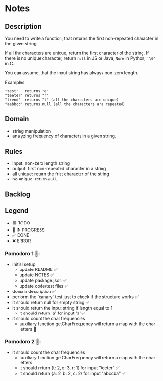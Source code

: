 # Notes

## Description

You need to write a function, that returns the first non-repeated character in the given string.

If all the characters are unique, return the first character of the string.
If there is no unique character, return `null` in JS or Java, `None` in Python, `'\0'` in C.

You can assume, that the input string has always non-zero length.

Examples

```
"test"   returns "e"
"teeter" returns "r"
"trend"  returns "t" (all the characters are unique)
"aabbcc" returns null (all the characters are repeated)
```

## Domain

- string manipulation 
- analyzing frequency of characters in a given string.

## Rules

- input: non-zero length string
- output: first non-repeated character in a string
- all unique: return the frist character of the string
- no unique: return `null`

## Backlog

## Legend

- 🟩 TODO
- 🚧 IN PROGRESS
- ✅ DONE
- ❌ ERROR


### Pomodoro 1 🍅:

- initial setup
  - update README ✅
  - update NOTES ✅
  - update package.json ✅
  - update code/test files ✅
- domain description ✅
- perform the 'canary' test just to check if the structure works ✅
- it should return null for empty string ✅
- it should return the input string if length equal to 1
  - it should return 'a' for input 'a' ✅
- it should count the char frequencies
  - auxiliary function getCharFrequency will return a map with the char letters 🚧

### Pomodoro 2 🍅:

- it should count the char frequencies
  - auxiliary function getCharFrequency will return a map with the char letters 
  - it should return {t: 2, e: 3, r: 1} for input "teeter" ✅
  - it should return {a: 2, b: 2, c: 2} for input "abccba" ✅